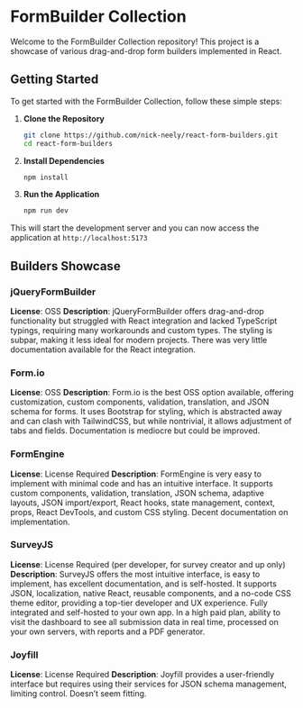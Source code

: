 # FormBuilder Collection

Welcome to the FormBuilder Collection repository! This project is a showcase of various drag-and-drop form builders implemented in React.

## Getting Started

To get started with the FormBuilder Collection, follow these simple steps:

1. **Clone the Repository**

   ```bash
   git clone https://github.com/nick-neely/react-form-builders.git
   cd react-form-builders
   ```

2. **Install Dependencies**

   ```bash
   npm install
   ```

3. **Run the Application**

   ```bash
   npm run dev
   ```

This will start the development server and you can now access the application at `http://localhost:5173`

## Builders Showcase

### jQueryFormBuilder

**License**: OSS
**Description**: jQueryFormBuilder offers drag-and-drop functionality but struggled with React integration and lacked TypeScript typings, requiring many workarounds and custom types. The styling is subpar, making it less ideal for modern projects. There was very little documentation available for the React integration.

### Form.io

**License**: OSS
**Description**: Form.io is the best OSS option available, offering customization, custom components, validation, translation, and JSON schema for forms. It uses Bootstrap for styling, which is abstracted away and can clash with TailwindCSS, but while nontrivial, it allows adjustment of tabs and fields. Documentation is mediocre but could be improved.

### FormEngine

**License**: License Required
**Description**: FormEngine is very easy to implement with minimal code and has an intuitive interface. It supports custom components, validation, translation, JSON schema, adaptive layouts, JSON import/export, React hooks, state management, context, props, React DevTools, and custom CSS styling. Decent documentation on implementation.

### SurveyJS

**License**: License Required (per developer, for survey creator and up only)
**Description**: SurveyJS offers the most intuitive interface, is easy to implement, has excellent documentation, and is self-hosted. It supports JSON, localization, native React, reusable components, and a no-code CSS theme editor, providing a top-tier developer and UX experience. Fully integrated and self-hosted to your own app. In a high paid plan, ability to visit the dashboard to see all submission data in real time, processed on your own servers, with reports and a PDF generator.

### Joyfill

**License**: License Required
**Description**: Joyfill provides a user-friendly interface but requires using their services for JSON schema management, limiting control. Doesn’t seem fitting.
